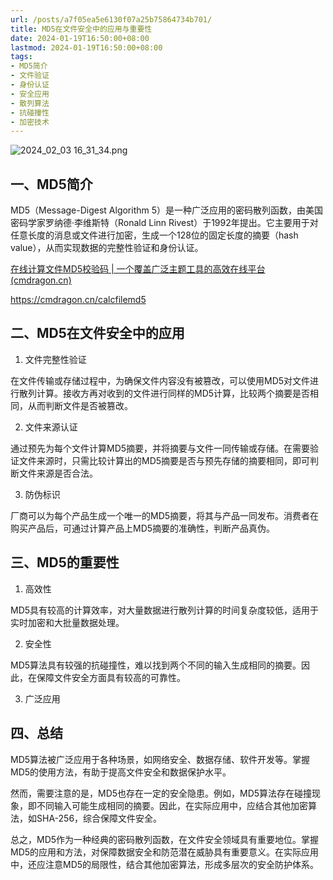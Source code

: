 ```yaml
---
url: /posts/a7f05ea5e6130f07a25b75864734b701/
title: MD5在文件安全中的应用与重要性
date: 2024-01-19T16:50:00+08:00
lastmod: 2024-01-19T16:50:00+08:00
tags:
- MD5简介
- 文件验证
- 身份认证
- 安全应用
- 散列算法
- 抗碰撞性
- 加密技术
---
```


<img src="https://static.cmdragon.cn/blog/images/2024_02_03 16_31_34.png@blog" title="2024_02_03 16_31_34.png" alt="2024_02_03 16_31_34.png"/>

## 一、MD5简介

MD5（Message-Digest Algorithm 5）是一种广泛应用的密码散列函数，由美国密码学家罗纳德·李维斯特（Ronald Linn Rivest）于1992年提出。它主要用于对任意长度的消息或文件进行加密，生成一个128位的固定长度的摘要（hash value），从而实现数据的完整性验证和身份认证。

[在线计算文件MD5校验码 | 一个覆盖广泛主题工具的高效在线平台(cmdragon.cn)](https://cmdragon.cn/calcfilemd5)

https://cmdragon.cn/calcfilemd5

## 二、MD5在文件安全中的应用

1. 文件完整性验证

在文件传输或存储过程中，为确保文件内容没有被篡改，可以使用MD5对文件进行散列计算。接收方再对收到的文件进行同样的MD5计算，比较两个摘要是否相同，从而判断文件是否被篡改。

2. 文件来源认证

通过预先为每个文件计算MD5摘要，并将摘要与文件一同传输或存储。在需要验证文件来源时，只需比较计算出的MD5摘要是否与预先存储的摘要相同，即可判断文件来源是否合法。

3. 防伪标识

厂商可以为每个产品生成一个唯一的MD5摘要，将其与产品一同发布。消费者在购买产品后，可通过计算产品上MD5摘要的准确性，判断产品真伪。

## 三、MD5的重要性

1. 高效性

MD5具有较高的计算效率，对大量数据进行散列计算的时间复杂度较低，适用于实时加密和大批量数据处理。

2. 安全性

MD5算法具有较强的抗碰撞性，难以找到两个不同的输入生成相同的摘要。因此，在保障文件安全方面具有较高的可靠性。

3. 广泛应用

## 四、总结

MD5算法被广泛应用于各种场景，如网络安全、数据存储、软件开发等。掌握MD5的使用方法，有助于提高文件安全和数据保护水平。

然而，需要注意的是，MD5也存在一定的安全隐患。例如，MD5算法存在碰撞现象，即不同输入可能生成相同的摘要。因此，在实际应用中，应结合其他加密算法，如SHA-256，综合保障文件安全。

总之，MD5作为一种经典的密码散列函数，在文件安全领域具有重要地位。掌握MD5的应用和方法，对保障数据安全和防范潜在威胁具有重要意义。在实际应用中，还应注意MD5的局限性，结合其他加密算法，形成多层次的安全防护体系。

